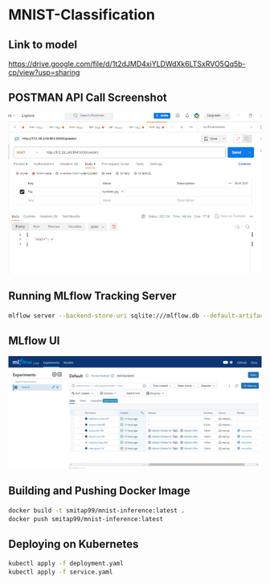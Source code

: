 # MNIST-Classification

## Link to model 
https://drive.google.com/file/d/1t2dJMD4xiYLDWdXk6LTSxRVO5Qq5b-cp/view?usp=sharing

## POSTMAN API Call Screenshot
![Postman API Call](https://github.com/smitap-31/MNIST-Classification/blob/dev/screenshots/postman_call.png)

## Running MLflow Tracking Server
```bash
mlflow server --backend-store-uri sqlite:///mlflow.db --default-artifact-root ./mlruns
```
## MLflow UI
![MLFLow UI](https://github.com/smitap-31/MNIST-Classification/blob/dev/screenshots/mlflow_ui.png)

## Building and Pushing Docker Image
```bash
docker build -t smitap99/mnist-inference:latest .
docker push smitap99/mnist-inference:latest
```

## Deploying on Kubernetes
```bash
kubectl apply -f deployment.yaml
kubectl apply -f service.yaml
```


